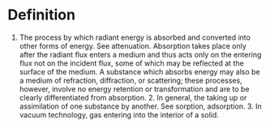 # Definition

1.  The process by which radiant energy is absorbed and converted into
    other forms of energy. See attenuation. Absorption takes place only
    after the radiant flux enters a medium and thus acts only on the
    entering flux not on the incident flux, some of which may be
    reflected at the surface of the medium. A substance which absorbs
    energy may also be a medium of refraction, diffraction, or
    scattering; these processes, however, involve no energy retention or
    transformation and are to be clearly differentiated from
    absorption. 2. In general, the taking up or assimilation of one
    substance by another. See sorption, adsorption. 3. In vacuum
    technology, gas entering into the interior of a solid.
